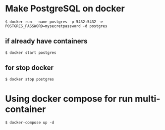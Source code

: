 # Make PostgreSQL on docker

``` terminal
$ docker run --name postgres -p 5432:5432 -e POSTGRES_PASSWORD=mysecretpassword -d postgres
```

## if already have containers

``` terminal
$ docker start postgres
```

## for stop docker

``` terminal
$ docker stop postgres
```

# Using docker compose for run multi-container

``` terminal
$ docker-compose up -d
```